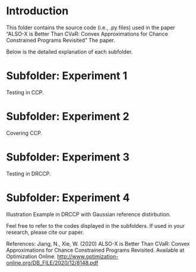 # Introduction 

This folder contains the source code (i.e., .py files) used in the paper “ALSO-X is Better Than CVaR: Convex Approximations for Chance Constrained
Programs Revisited” The paper.

Below is the detailed explanation of each subfolder.

# Subfolder: Experiment 1
Testing in CCP.


# Subfolder: Experiment 2
Covering CCP.


# Subfolder: Experiment 3
Testing in DRCCP.



# Subfolder: Experiment 4
Illustration Example in DRCCP with Gaussian reference distirbution.




Feel free to refer to the codes displayed in the subfolders. If used in your research, please cite our paper.

References: Jiang, N., Xie, W. (2020) ALSO-X is Better Than CVaR: Convex Approximations for Chance Constrained Programs Revisited. Available at Optimization Online.
http://www.optimization-online.org/DB_FILE/2020/12/8148.pdf
